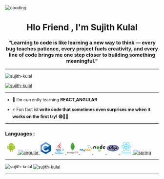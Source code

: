 <img  alt="cooding" src="https://user-images.githubusercontent.com/43218009/174121071-6b1d8a8e-8348-4f18-84dc-25c8d5e2061b.gif"  />
<h1 align="center"> Hlo Friend , I'm Sujith Kulal</h1>
<h3 align="center">"Learning to code is like learning a new way to think — every bug teaches patience, every project fuels creativity, and every line of code brings me one step closer to building something meaningful."</h3>

-------------------------------------------------------------------------------------------------------------------------------------------------------------------------------------------------------------




<p align="left"> <img src="https://komarev.com/ghpvc/?username=sujith-kulal&label=Profile%20views&color=0e75b6&style=flat" alt="sujith-kulal" /> </p>



<p align="left"> <a href="https://github.com/ryo-ma/github-profile-trophy"><img src="https://github-profile-trophy.vercel.app/?username=sujith-kulal" alt="sujith-kulal" /></a> </p>



--------------------------------------------------------------------------------------------------------------------------------------------------------------------------------------------------------------

- 🌱 I’m currently learning **REACT,ANGULAR**

- ⚡ Fun fact is**I write code that sometimes even surprises me when it works on the first try! 😄👨‍💻**

- --------------------------------------------------------------------------------------------------------------------------------------------------------------------------------------------------------------


<p align="left">
</p>

<h3 align="left">Languages :</h3>
<p align="left"> <a href="https://developer.android.com" target="_blank" rel="noreferrer"> <img src="https://raw.githubusercontent.com/devicons/devicon/master/icons/android/android-original-wordmark.svg" alt="android" width="40" height="40"/> </a> <a href="https://angular.io" target="_blank" rel="noreferrer"> <img src="https://angular.io/assets/images/logos/angular/angular.svg" alt="angular" width="40" height="40"> </a> <a href="https://www.cprogramming.com/" target="_blank" rel="noreferrer"> <img src="https://raw.githubusercontent.com/devicons/devicon/master/icons/c/c-original.svg" alt="c" width="40" height="40"/> </a> <a href="https://www.java.com" target="_blank" rel="noreferrer"> <img src="https://raw.githubusercontent.com/devicons/devicon/master/icons/java/java-original.svg" alt="java" width="40" height="40"/> </a> <a href="https://www.mongodb.com/" target="_blank" rel="noreferrer"> <img src="https://raw.githubusercontent.com/devicons/devicon/master/icons/mongodb/mongodb-original-wordmark.svg" alt="mongodb" width="40" height="40"/> </a> <a href="https://www.mysql.com/" target="_blank" rel="noreferrer"> <img src="https://raw.githubusercontent.com/devicons/devicon/master/icons/mysql/mysql-original-wordmark.svg" alt="mysql" width="40" height="40"/> </a> <a href="https://nodejs.org" target="_blank" rel="noreferrer"> <img src="https://raw.githubusercontent.com/devicons/devicon/master/icons/nodejs/nodejs-original-wordmark.svg" alt="nodejs" width="40" height="40"/> </a> <a href="https://www.php.net" target="_blank" rel="noreferrer"> <img src="https://raw.githubusercontent.com/devicons/devicon/master/icons/php/php-original.svg" alt="php" width="40" height="40"/> </a> <a href="https://reactjs.org/" target="_blank" rel="noreferrer"> <img src="https://raw.githubusercontent.com/devicons/devicon/master/icons/react/react-original-wordmark.svg" alt="react" width="40" height="40"/> </a> <a href="https://spring.io/" target="_blank" rel="noreferrer"> <img src="https://www.vectorlogo.zone/logos/springio/springio-icon.svg" alt="spring" width="40" height="40"/> </a> </p>

--------------------------------------------------------------------------------------------------------------------------------------------------------------------------------------------------------------

<p><img align="left" src="https://github-readme-stats.vercel.app/api/top-langs?username=sujith-kulal&show_icons=true&locale=en&layout=compact" alt="sujith-kulal" /></p>

<p>&nbsp;<img align="center" src="https://github-readme-stats.vercel.app/api?username=sujith-kulal&show_icons=true&locale=en" alt="sujith-kulal" /></p>

--------------------------------------------------------------------------------------------------------------------------------------------------------------------------------------------------------------
